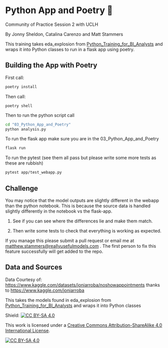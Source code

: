 # Python App and Poetry 🤗
Community of Practice Session 2 with UCLH

By Jonny Sheldon, Catalina Carenzo and Matt Stammers

This training takes eda_explosion from [Python_Training_for_BI_Analysts](https://github.com/MattStammers/Python_Training_For_BI_Analysts) and wraps it into Python classes to run in a flask app using poetry.

## Building the App with Poetry

First call:
```sh
poetry install
```

Then call:
```st
poetry shell
```

Then to run the python script call

```sh
cd "03_Python_App_and_Poetry"
python analysis.py
```

To run the flask app make sure you are in the 03_Python_App_and_Poetry

```sh
flask run
```

To run the pytest (see them all pass but please write some more tests as these are rubbish)

```sh
pytest app/test_webapp.py
```

## Challenge

You may notice that the model outputs are slightly different in the webapp than the python notebook. This is because the source data is handled slightly differently in the notebook vs the flask-app.

1. See if you can see where the differences lie and make them match.

2. Then write some tests to check that everything is working as expected.

If you manage this please submit a pull request or email me at matthew.stammers@reallyusefulmodels.com . The first person to fix this feature successfully will get added to the repo.

## Data and Sources

Data Courtesy of: https://www.kaggle.com/datasets/joniarroba/noshowappointments thanks to https://www.kaggle.com/joniarroba

This takes the models found in eda_explosion from [Python_Training_for_BI_Analysts](https://github.com/MattStammers/Python_Training_For_BI_Analysts) and wraps it into Python classes

Shield: [![CC BY-SA 4.0][cc-by-sa-shield]][cc-by-sa]

This work is licensed under a
[Creative Commons Attribution-ShareAlike 4.0 International License][cc-by-sa].

[![CC BY-SA 4.0][cc-by-sa-image]][cc-by-sa]

[cc-by-sa]: http://creativecommons.org/licenses/by-sa/4.0/
[cc-by-sa-image]: https://licensebuttons.net/l/by-sa/4.0/88x31.png
[cc-by-sa-shield]: https://img.shields.io/badge/License-CC%20BY--SA%204.0-lightgrey.svg
